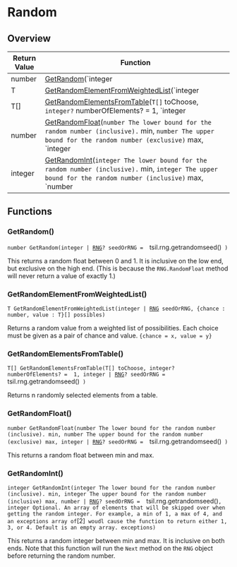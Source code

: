 # Random

## Overview

| Return Value | Function |
| - | - |
| number | [GetRandom](random.md#getrandom)(`integer | `[`RNG`](https://wofsauge.github.io/IsaacDocs/rep/RNG.html)`?` seedOrRNG =  `tsil.rng.getrandomseed()` ) |
| T | [GetRandomElementFromWeightedList](random.md#getrandomelementfromweightedlist)(`integer | `[`RNG`](https://wofsauge.github.io/IsaacDocs/rep/RNG.html) seedOrRNG, `{chance : number, value : T}[]` possibles) |
| T\[] | [GetRandomElementsFromTable](random.md#getrandomelementsfromtable)(`T[]` toChoose, `integer?` numberOfElements? =  1, `integer | `[`RNG`](https://wofsauge.github.io/IsaacDocs/rep/RNG.html)`?` seedOrRNG =  `tsil.rng.getrandomseed()` ) |
| number | [GetRandomFloat](random.md#getrandomfloat)(`number The lower bound for the random number (inclusive).` min, `number The upper bound for the random number (exclusive)` max, `integer | `[`RNG`](https://wofsauge.github.io/IsaacDocs/rep/RNG.html)`?` seedOrRNG =  `tsil.rng.getrandomseed()` ) |
| integer | [GetRandomInt](random.md#getrandomint)(`integer The lower bound for the random number (inclusive).` min, `integer The upper bound for the random number (inclusive)` max, `number | `[`RNG`](https://wofsauge.github.io/IsaacDocs/rep/RNG.html)`?` seedOrRNG =  `tsil.rng.getrandomseed()` , `integer Optional. An array of elements that will be skipped over when getting the random integer. For example, a min of 1, a max of 4, and an exceptions array of `[2]` woudl cause the function to return either 1, 3, or 4. Default is an empty array.` exceptions) |

## Functions

### GetRandom()

`number GetRandom(integer | `[`RNG`](https://wofsauge.github.io/IsaacDocs/rep/RNG.html)`? seedOrRNG =  `tsil.rng.getrandomseed()` )`

This returns a random float between 0 and 1. It is inclusive on the low end, but exclusive on the high end. (This is because the `RNG.RandomFloat` method will never return a value of exactly 1.) 

### GetRandomElementFromWeightedList()

`T GetRandomElementFromWeightedList(integer | `[`RNG`](https://wofsauge.github.io/IsaacDocs/rep/RNG.html)` seedOrRNG, {chance : number, value : T}[] possibles)`

Returns a random value from a weighted list of possibilities. Each choice must be given as a pair of chance and value. 
`{chance = x, value = y}` 

### GetRandomElementsFromTable()

`T[] GetRandomElementsFromTable(T[] toChoose, integer? numberOfElements? =  1, integer | `[`RNG`](https://wofsauge.github.io/IsaacDocs/rep/RNG.html)`? seedOrRNG =  `tsil.rng.getrandomseed()` )`

Returns n randomly selected elements from a table. 

### GetRandomFloat()

`number GetRandomFloat(number The lower bound for the random number (inclusive). min, number The upper bound for the random number (exclusive) max, integer | `[`RNG`](https://wofsauge.github.io/IsaacDocs/rep/RNG.html)`? seedOrRNG =  `tsil.rng.getrandomseed()` )`

This returns a random float between min and max. 

### GetRandomInt()

`integer GetRandomInt(integer The lower bound for the random number (inclusive). min, integer The upper bound for the random number (inclusive) max, number | `[`RNG`](https://wofsauge.github.io/IsaacDocs/rep/RNG.html)`? seedOrRNG =  `tsil.rng.getrandomseed()` , integer Optional. An array of elements that will be skipped over when getting the random integer. For example, a min of 1, a max of 4, and an exceptions array of `[2]` woudl cause the function to return either 1, 3, or 4. Default is an empty array. exceptions)`

This returns a random integer between min and max. It is inclusive on both ends. Note that this function will run the `Next` method on the `RNG` object before returning the random number. 

